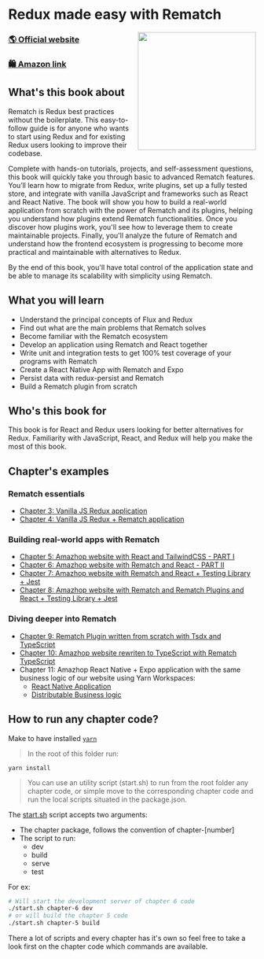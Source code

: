 # Redux made easy with **Rematch**

<a href="https://www.amazon.com/Redux-made-easy-Rematch-boilerplate-ebook/dp/B092RFFGNS"><img width="240" align="right" src="https://images-na.ssl-images-amazon.com/images/I/41FTChr4zyS._SX403_BO1,204,203,200_.jpg"></a>

### [🌎 Official website](https://rematchjs.org)
### [🛍️ Amazon link](https://www.amazon.com/Redux-made-easy-Rematch-boilerplate-ebook/dp/B092RFFGNS)

## What's this book about

Rematch is Redux best practices without the boilerplate. This easy-to-follow guide is for anyone who wants to start using Redux and for existing Redux users looking to improve their codebase.

Complete with hands-on tutorials, projects, and self-assessment questions, this book will quickly take you through basic to advanced Rematch features. You’ll learn how to migrate from Redux, write plugins, set up a fully tested store, and integrate with vanilla JavaScript and frameworks such as React and React Native. The book will show you how to build a real-world application from scratch with the power of Rematch and its plugins, helping you understand how plugins extend Rematch functionalities. Once you discover how plugins work, you'll see how to leverage them to create maintainable projects. Finally, you'll analyze the future of Rematch and understand how the frontend ecosystem is progressing to become more practical and maintainable with alternatives to Redux.

By the end of this book, you'll have total control of the application state and be able to manage its scalability with simplicity using Rematch.

## What you will learn
- Understand the principal concepts of Flux and Redux
- Find out what are the main problems that Rematch solves
- Become familiar with the Rematch ecosystem
- Develop an application using Rematch and React together
- Write unit and integration tests to get 100% test coverage of your programs with Rematch
- Create a React Native App with Rematch and Expo
- Persist data with redux-persist and Rematch
- Build a Rematch plugin from scratch

## Who's this book for
This book is for React and Redux users looking for better alternatives for Redux. Familiarity with JavaScript, React, and Redux will help you make the most of this book.

## Chapter's examples

### Rematch essentials
- [Chapter 3: Vanilla JS Redux application](/packages/chapter-3)
- [Chapter 4: Vanilla JS Redux + Rematch application](/packages/chapter-4)

### Building real-world apps with Rematch
- [Chapter 5: Amazhop website with React and TailwindCSS - PART I](/packages/chapter-5)
- [Chapter 6: Amazhop website with Rematch and React - PART II](/packages/chapter-6)
- [Chapter 7: Amazhop website with Rematch and React + Testing Library + Jest](/packages/chapter-7)
- [Chapter 8: Amazhop website with Rematch and Rematch Plugins and React + Testing Library + Jest](/packages/chapter-8)

### Diving deeper into Rematch
- [Chapter 9: Rematch Plugin written from scratch with Tsdx and TypeScript](/packages/chapter-9)
- [Chapter 10: Amazhop website rewriten to TypeScript with Rematch TypeScript](/packages/chapter-10)
- Chapter 11: Amazhop React Native + Expo application with the same business logic of our website using Yarn Workspaces:
  - [React Native Application](/packages/chapter-11)
  - [Distributable Business logic](/packages/shared-logic)


## How to run any chapter code?

Make to have installed [`yarn`](https://classic.yarnpkg.com/lang/en/)
> In the root of this folder run:
```
yarn install
```

> You can use an utility script (start.sh) to run from the root folder any chapter code, or simple move to the corresponding chapter code and run the local scripts situated in the package.json.

The [start.sh](/start.sh) script accepts two arguments:
  - The chapter package, follows the convention of chapter-[number]
  - The script to run:
    - dev
    - build
    - serve
    - test

For ex:
```sh
# Will start the development server of chapter 6 code
./start.sh chapter-6 dev
# or will build the chapter 5 code
./start.sh chapter-5 build
```

There a lot of scripts and every chapter has it's own so feel free to take a look first on the chapter code which commands are available.
